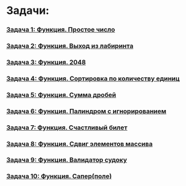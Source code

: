 # Задачи:
### [Задача 1: Функция. Простое число](Test-1.md)
### [Задача 2: Функция. Выход из лабиринта](Test-2.md)
### [Задача 3: Функция. 2048](Test-3.md)
### [Задача 4: Функция. Сортировка по количеству единиц](Test-4.md)
### [Задача 5: Функция. Сумма дробей](Test-5.md)
### [Задача 6: Функция. Палиндром с игнорированием](Test-6.md)
### [Задача 7: Функция. Счастливый билет](Test-7.md)
### [Задача 8: Функция. Сдвиг элементов массива](Test-8.md)
### [Задача 9: Функция. Валидатор судоку](Test-9.md)
### [Задача 10: Функция. Сапер(поле)](Test-10.md)